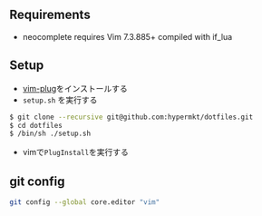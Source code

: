 ## Requirements
* neocomplete requires Vim 7.3.885+ compiled with if_lua

## Setup 
* [vim-plug](https://github.com/junegunn/vim-plug)をインストールする
* `setup.sh` を実行する
```sh
$ git clone --recursive git@github.com:hypermkt/dotfiles.git
$ cd dotfiles
$ /bin/sh ./setup.sh
```
* vimで`PlugInstall`を実行する

## git config
```sh
git config --global core.editor "vim"
```
